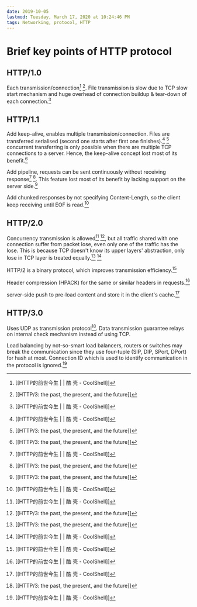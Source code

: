 ```yaml
---
date: 2019-10-05
lastmod: Tuesday, March 17, 2020 at 10:24:46 PM
tags: Networking, protocol, HTTP
---
```

# Brief key points of HTTP protocol


## HTTP/1.0

Each transmission/connection[^F3D67EF4E298] [^A3C5F2536789]. File transmission is slow due to TCP slow start mechanism and huge overhead of connection buildup & tear-down of each connection.[^F3D67EF4E298]

## HTTP/1.1

Add keep-alive, enables multiple transmission/connection. Files are transferred serialised (second one starts after first one finishes).[^F3D67EF4E298] [^A3C5F2536789] concurrent transferring is only possible when there are multiple TCP connections to a server. Hence, the keep-alive concept lost most of its benefit.[^A3C5F2536789]

Add pipeline, requests can be sent continuously without receiving response[^F3D67EF4E298] [^A3C5F2536789]. This feature lost most of its benefit by lacking support on the server side.[^A3C5F2536789]

Add chunked responses by not specifying Content-Length, so the client keep receiving until EOF is read.[^F3D67EF4E298]

## HTTP/2.0

Concurrency transmission is allowed[^F3D67EF4E298] [^A3C5F2536789], but all traffic shared with one connection suffer from packet lose, even only one of the traffic has the lose. This is because TCP doesn't know its upper layers' abstraction, only lose in TCP layer is treated equally.[^A3C5F2536789] [^F3D67EF4E298]

HTTP/2 is a binary protocol, which improves transmission efficiency.[^F3D67EF4E298]

Header compression (HPACK) for the same or similar headers in requests.[^F3D67EF4E298]

server-side push to pre-load content and store it in the client's cache.[^F3D67EF4E298]

## HTTP/3.0
Uses UDP as transmission protocol[^A3C5F2536789]. Data transmission guarantee relays on internal check mechanism instead of using TCP.

Load balancing by not-so-smart load balancers, routers or switches may break the communication since they use four-tuple (SIP, DIP, SPort, DPort) for hash at most. Connection ID which is used to identify communication in the protocol is ignored.[^F3D67EF4E298]


[^A3C5F2536789]: [[HTTP/3: the past, the present, and the future]]

[^F3D67EF4E298]: [[HTTP的前世今生 | | 酷 壳 - CoolShell]]

